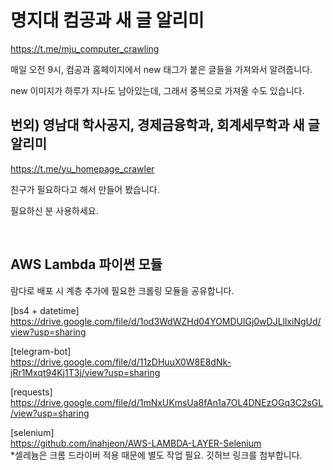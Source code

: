 # 명지대 컴공과 새 글 알리미

https://t.me/mju_computer_crawling

매일 오전 9시, 컴공과 홈페이지에서 new 태그가 붙은 글들을 가져와서 알려줍니다.

new 이미지가 하루가 지나도 남아있는데, 그래서 중복으로 가져올 수도 있습니다.


## 번외) 영남대 학사공지, 경제금융학과, 회계세무학과 새 글 알리미

https://t.me/yu_homepage_crawler

친구가 필요하다고 해서 만들어 봤습니다.

필요하신 분 사용하세요.

<br>

## AWS Lambda 파이썬 모듈

람다로 배포 시 계층 추가에 필요한 크롤링 모듈을 공유합니다.

[bs4 + datetime] <br>
https://drive.google.com/file/d/1od3WdWZHd04YOMDUlGj0wDJLllxiNgUd/view?usp=sharing

[telegram-bot] <br>
https://drive.google.com/file/d/11zDHuuX0W8E8dNk-jRr1Mxqt94Kj1T3j/view?usp=sharing

[requests] <br>
https://drive.google.com/file/d/1mNxUKmsUa8fAn1a7OL4DNEzOGq3C2sGL/view?usp=sharing

[selenium] <br>
https://github.com/inahjeon/AWS-LAMBDA-LAYER-Selenium <br>
*셀레늄은 크롬 드라이버 적용 때문에 별도 작업 필요. 깃허브 링크를 첨부합니다.

